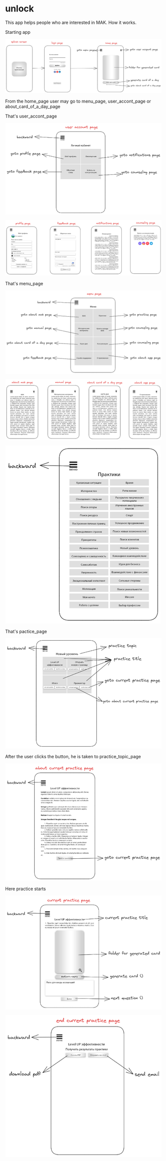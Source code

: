 # unlock

This app helps people who are interested in MAK.
How it works.

Starting app

![Image alt](https://github.com/KonstantinLeschenko/unlock/blob/main/excalibur/ex_1.png)

From the home_page user may go to menu_page, user_accont_page or about_card_of_a_day_page

That's user_accont_page

![Image alt](https://github.com/KonstantinLeschenko/unlock/blob/main/excalibur/ex_2.png)

![Image alt](https://github.com/KonstantinLeschenko/unlock/blob/main/excalibur/ex_3.png)

That's menu_page

![Image alt](https://github.com/KonstantinLeschenko/unlock/blob/main/excalibur/ex_4.png)

![Image alt](https://github.com/KonstantinLeschenko/unlock/blob/main/excalibur/ex_5.png)

![Image alt](https://github.com/KonstantinLeschenko/unlock/blob/main/excalibur/ex_6.png)

That's pactice_page

![Image alt](https://github.com/KonstantinLeschenko/unlock/blob/main/excalibur/ex_7.png)

After the user clicks the button, he is taken to practice_topic_page

![Image alt](https://github.com/KonstantinLeschenko/unlock/blob/main/excalibur/ex_8.png)

Here practice starts

![Image alt](https://github.com/KonstantinLeschenko/unlock/blob/main/excalibur/ex_9.png)

![Image alt](https://github.com/KonstantinLeschenko/unlock/blob/main/excalibur/ex_10.png)




